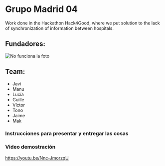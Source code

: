 # Grupo Madrid 04

Work done in the Hackathon Hack4Good, where we put solution to the lack of synchronization of information between hospitals.

## Fundadores:
![No funciona la foto](https://bafybeibbryjmpnjms2znvixctvzgimenrqrhntuiy2cfrjgmzkpvw6bhmy.ipfs.nftstorage.link/)

## Team:
- Javi
- Manu
- Lucía
- Guille
- Víctor
- Tono
- Jaime
- Mak

### Instrucciones para presentar y entregar las cosas

### Video demostración
https://youtu.be/Nnc-JmorzqU
